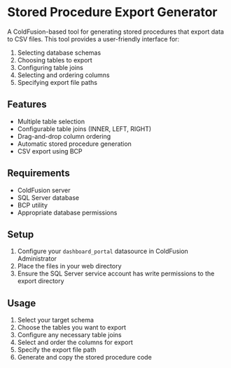 # Stored Procedure Export Generator

A ColdFusion-based tool for generating stored procedures that export data to CSV files. This tool provides a user-friendly interface for:

1. Selecting database schemas
2. Choosing tables to export
3. Configuring table joins
4. Selecting and ordering columns
5. Specifying export file paths

## Features

- Multiple table selection
- Configurable table joins (INNER, LEFT, RIGHT)
- Drag-and-drop column ordering
- Automatic stored procedure generation
- CSV export using BCP

## Requirements

- ColdFusion server
- SQL Server database
- BCP utility
- Appropriate database permissions

## Setup

1. Configure your `dashboard_portal` datasource in ColdFusion Administrator
2. Place the files in your web directory
3. Ensure the SQL Server service account has write permissions to the export directory

## Usage

1. Select your target schema
2. Choose the tables you want to export
3. Configure any necessary table joins
4. Select and order the columns for export
5. Specify the export file path
6. Generate and copy the stored procedure code